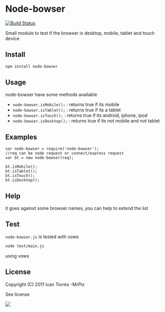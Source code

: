 # Node-bowser

[![Build Status](https://secure.travis-ci.org/pinguxx/node-bowser.png)](http://travis-ci.org/pinguxx/node-bowser)

Small module to test if the browser is desktop, mobile, tablet and touch device

## Install
``` bash
npm install node-bowser
```
## Usage

node-bowser have some methods available

* `node-bowser.isMobile();` : returns true if its mobile
* `node-bowser.isTablet();` : returns true if its a tablet
* `node-bowser.isTouch();` : returns true if its android, iphone, ipod
* `node-bowser.isDesktop();` : returns true if its not mobile and not tablet

## Examples

    var node-bowser = require('node-bowser');
    //req can be node request or connect/express request
    var bt = new node-bowser(req);

    bt.isMobile();
    bt.isTablet();
    bt.isTouch();
    bt.isDesktop();

## Help

it goes against some browser names, you can help to extend the list

## Test
`node-bowser.js` is tested with vows

``` bash
node test/main.js
```
using vows

## License

  Copyright (C) 2011  Ivan Torres -MrPix

  See license
  
  <a href="http://www.ipseitycloud.com"><img src="http://ipseitycloud.com/cld/images/ipc_small.png" /></a>